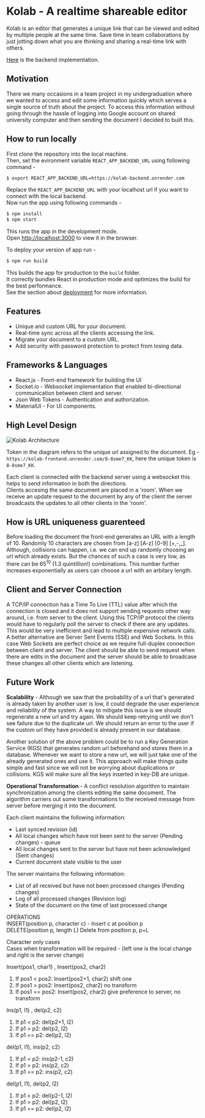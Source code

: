 # Kolab - A realtime shareable editor

Kolab is an editor that generates a unique link that can be viewed and edited by multiple people at the same time. Save time in team collaborations by just jotting down what you are thinking and sharing a real-time link with others.

[Here](https://github.com/kaushal18/kolab-backend) is the backend implementation.

## Motivation

There we many occasions in a team project in my undergraduation where we wanted to access and edit some information quickly which serves a single source of truth about the project. To access this information without going through the hassle of logging into Google account on shared university computer and then sending the document I decided to built this.

## How to run locally

First clone the repository into the local machine.\
Then, set the evironment variable `REACT_APP_BACKEND_URL` using following command -
```bash
$ export REACT_APP_BACKEND_URL=https://kolab-backend.onrender.com
```

Replace the `REACT_APP_BACKEND_URL` with your localhost url if you want to connect with the local backend. \
Now run the app using following commands - 

```bash
$ npm install
$ npm start
```

This runs the app in the development mode.\
Open [http://localhost:3000](http://localhost:3000) to view it in the browser.

To deploy your version of app run -
```bash
$ npm run build
```
This builds the app for production to the `build` folder.\
It correctly bundles React in production mode and optimizes the build for the best performance. \
See the section about [deployment](https://facebook.github.io/create-react-app/docs/deployment) for more information.

## Features
- Unique and custom URL for your document.
- Real-time sync across all the clients accessing the link.
- Migrate your document to a custom URL.
- Add security with password protection to protect from losing data.

## Frameworks & Languages
- React.js - Front-end framework for building the UI
- Socket.io - Websocket implementation that enabled bi-directional communication between client and server.
- Json Web Tokens - Authentication and authorization.
- MaterialUI - For UI components.

## High Level Design
![Kolab Architecture](https://user-images.githubusercontent.com/32773584/222995627-662531d7-8049-4753-b6b8-e64aeb34fade.png)

Token in the diagram refers to the unique url assigned to the document. Eg - `https://kolab-frontend.onrender.com/8-8sme7_KK`, here the unique token is `8-8sme7_KK`.

Each client is connected with the backend server using a websocket this helps to send information in both the directions. \
Clients accesing the same document are placed in a 'room'. When we receive an update request to the document by any of the client the server broadcasts the updates to all other clients in the 'room'.

## How is URL uniqueness guarenteed
Before loading the document the front-end generates an URL with a length of 10. Randomly 10 characters are chosen from [a-z] [A-z] [0-9] [+,-,_]. Although, collisions can happen, i.e. we can end up randomly choosing an url which already exists. But the chances of such a case is very low, as there can be 65<sup>10</sup> (1.3 quintillion!) combinations. This number further increases exponentially as users can choose a url with an arbitary length.

## Client and Server Connection
A TCP/IP connection has a Time To Live (TTL) value after which the connection is closed and it does not support sending requests other way around, i.e. from server to the client. Using this TCP/IP protocol the clients would have to regularly poll the server to check if there are any updates. This would be very inefficient and lead to multiple expensive network calls. \
A better alternative are Server Sent Events (SSE) and Web Sockets. In this case Web Sockets are perfect choice as we require full-duplex connection between client and server. The client should be able to send request when there are edits in the document and the server should be able to broadcase these changes all other clients which are listening.

## Future Work
<b>Scalability</b> - Although we saw that the probability of a url that's generated is already taken by another user is low, it could degrade the user experience and reliability of the system. A way to mitigate this issue is we should regenerate a new url and try again. We should keep retrying until we don’t see failure due to the duplicate url. We should return an error to the user if the custom url they have provided is already present in our database.

Another solution of the above problem could be to run a Key Generation Service (KGS) that generates random url beforehand and stores them in a database. Whenever we want to store a new url, we will just take one of the already generated ones and use it. This approach will make
things quite simple and fast since we will not be worrying about duplications or collisions. KGS will make sure all the keys inserted in key-DB are unique.

<b>Operational Transformation</b> - A conflict resolution algorithm to maintain synchronization among the clients editing the same document. The algorithm carriers out some transformations to the received message from server before merging it into the document.

Each client maintains the following information:
- Last synced revision (id)
- All local changes which have not been sent to the server (Pending changes) - queue
- All local changes sent to the server but have not been acknowledged (Sent changes)
- Current document state visible to the user

The server maintains the following information:
- List of all received but have not been processed changes (Pending changes)
- Log of all processed changes (Revision log)
- State of the document on the time of last processed change

OPERATIONS \
INSERT(position p, character c) - Insert c at position p\
DELETE(position p, length L) Delete from position p, p+L

Character only cases\
Cases when transformation will be required - (left one is the local change and right is the server change)

Insert(pos1, char1) , Insert(pos2, char2)
1. If pos1 < pos2: Insert(pos2+1, char2) shift one
2. If pos1 > pos2: Insert(pos2, char2) no transform
3. If pos1 == pos2: Insert(pos2, char2) give preference to server, no transform

Ins(p1, l1) , del(p2, c2)
1. If p1 < p2: del(p2+1, l2)
2. If p1 > p2: del(p2, l2)
3. If p1 == p2: del(p2, l2)

del(p1, l1), ins(p2, c2)
1. If p1 < p2: ins(p2-1, c2)
2. If p1 > p2: ins(p2, c2)
3. If p1 == p2: ins(p2, c2)

del(p1, l1), del(p2, l2)
1. If p1 < p2: del(p2-1, l2)
2. If p1 > p2: del(p2, l2)
3. If p1 == p2: del(p2, l2)